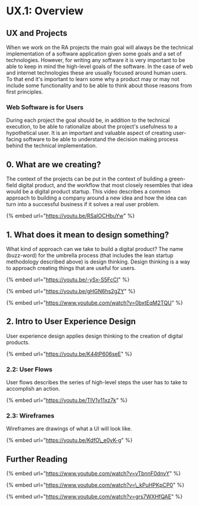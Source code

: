 # UX.1: Overview

## UX and Projects

When we work on the RA projects the main goal will always be the technical implementation of a software application given some goals and a set of technologies. However, for writing any software it is very important to be able to keep in mind the high-level goals of the software. In the case of web and internet technologies these are usually focused around human users. To that end it's important to learn some why a product may or may not include some functionality and to be able to think about those reasons from first principles.

### Web Software is for Users

During each project the goal should be, in addition to the technical execution, to be able to rationalize about the project's usefulness to a hypothetical user. It is an important and valuable aspect of creating user-facing software to be able to understand the decision making process behind the technical implementation.

## 0. What are we creating? 

The context of the projects can be put in the context of building a green-field digital product, and the workflow that most closely resembles that idea would be a digital product startup. This video describes a common approach to building a company around a new idea and how the idea can turn into a successful business if it solves a real user problem.

{% embed url="https://youtu.be/RSaIOCHbuYw" %}



## 1. What does it mean to design something?

What kind of approach can we take to build a digital product? The name \(buzz-word\) for the umbrella process \(that includes the lean startup methodology described above\) is design thinking. Design thinking is a way to approach creating things that are useful for users.

{% embed url="https://youtu.be/-ySx-S5FcCI" %}



{% embed url="https://youtu.be/gHGN6hs2gZY" %}

{% embed url="https://www.youtube.com/watch?v=0bxtEqM2TQU" %}

## 2. Intro to User Experience Design

User experience design applies design thinking to the creation of digital products.

{% embed url="https://youtu.be/K44tP606seE" %}

### 2.2: User Flows

User flows describes the series of high-level steps the user has to take to accomplish an action.

{% embed url="https://youtu.be/TIV1y11xz7k" %}

### 2.3: Wireframes

Wireframes are drawings of what a UI will look like.

{% embed url="https://youtu.be/KdfO\_e0yK-g" %}

## Further Reading

{% embed url="https://www.youtube.com/watch?v=vTbnnF0dnvY" %}

{% embed url="https://www.youtube.com/watch?v=\_kPuHPKpCP0" %}

{% embed url="https://www.youtube.com/watch?v=grs7WXHfQAE" %}

 


